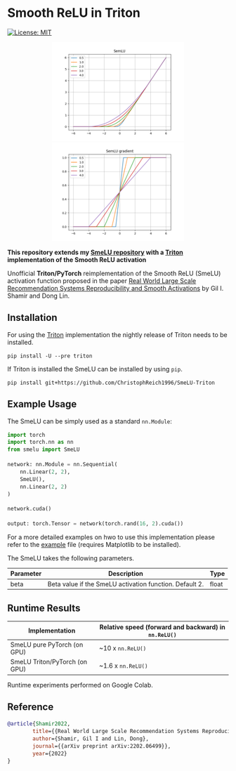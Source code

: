 # Smooth ReLU in Triton

[![License: MIT](https://img.shields.io/badge/License-MIT-yellow.svg)](https://github.com/ChristophReich1996/Swin-Transformer-V2/blob/master/LICENSE)

<p align="center">
<img src="plots/SemLU.png" alt="drawing" width="300"/><img src="plots/SemLU_grad.png" alt="drawing" width="300"/>
</p>

**This repository extends my [SmeLU repository](https://github.com/ChristophReich1996/SmeLU) with a [Triton](https://github.com/openai/triton) implementation of the Smooth ReLU activation**

Unofficial **Triton/PyTorch** reimplementation of the Smooth ReLU (SmeLU) activation function proposed in the
paper [Real World Large Scale Recommendation Systems Reproducibility and Smooth Activations](https://arxiv.org/pdf/2202.06499.pdf)
by Gil I. Shamir and Dong Lin.

## Installation

For using the [Triton](https://github.com/openai/triton) implementation the nightly release of Triton needs to be installed.

````shell script
pip install -U --pre triton
````

If Triton is installed the SmeLU can be installed by using `pip`.

````shell script
pip install git+https://github.com/ChristophReich1996/SmeLU-Triton
````

## Example Usage

The SmeLU can be simply used as a standard `nn.Module`:

````python
import torch
import torch.nn as nn
from smelu import SmeLU

network: nn.Module = nn.Sequential(
    nn.Linear(2, 2),
    SmeLU(),
    nn.Linear(2, 2)
)

network.cuda()

output: torch.Tensor = network(torch.rand(16, 2).cuda())
````

For a more detailed examples on hwo to use this implementation please refer to the [example](example.py) file (requires
Matplotlib to be installed).

The SmeLU takes the following parameters.

| Parameter | Description | Type |
| ------------- | ------------- | ------------- |
| beta | Beta value if the SmeLU activation function. Default 2. | float |

## Runtime Results

| Implementation | Relative speed (forward and backward) in `nn.ReLU()` |
| ------------- | ------------- |
| SmeLU pure PyTorch (on GPU) | ~10 x `nn.ReLU()` | 
| SmeLU Triton/PyTorch (on GPU) | ~1.6 x `nn.ReLU()` | 

Runtime experiments performed on Google Colab.

## Reference

````bibtex
@article{Shamir2022,
        title={{Real World Large Scale Recommendation Systems Reproducibility and Smooth Activations}},
        author={Shamir, Gil I and Lin, Dong},
        journal={{arXiv preprint arXiv:2202.06499}},
        year={2022}
}
````
